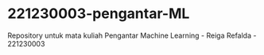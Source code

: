 # 221230003-pengantar-ML
Repository untuk mata kuliah Pengantar Machine Learning - Reiga Refalda - 221230003

